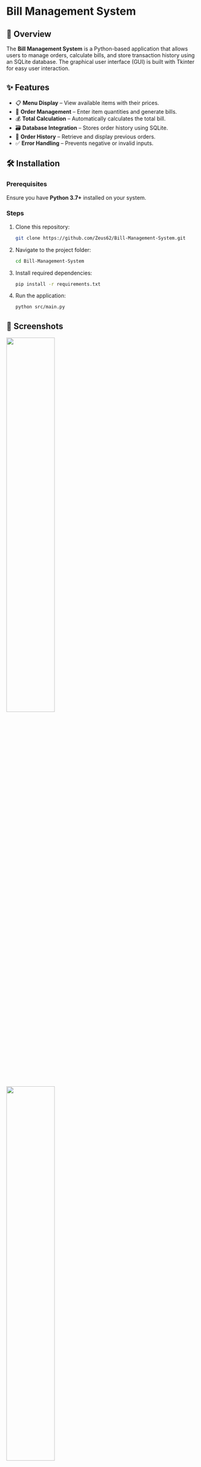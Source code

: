 # Bill Management System

## 📌 Overview

The **Bill Management System** is a Python-based application that allows users to manage orders, calculate bills, and store transaction history using an SQLite database. The graphical user interface (GUI) is built with Tkinter for easy user interaction.

## ✨ Features

- 📋 **Menu Display** – View available items with their prices.
- 🛒 **Order Management** – Enter item quantities and generate bills.
- 💰 **Total Calculation** – Automatically calculates the total bill.
- 🗃 **Database Integration** – Stores order history using SQLite.
- 📜 **Order History** – Retrieve and display previous orders.
- ✅ **Error Handling** – Prevents negative or invalid inputs.

## 🛠 Installation

### Prerequisites

Ensure you have **Python 3.7+** installed on your system.

### Steps

1. Clone this repository:
   ```sh
   git clone https://github.com/Zeus62/Bill-Management-System.git
   ```
2. Navigate to the project folder:
   ```sh
   cd Bill-Management-System
   ```
3. Install required dependencies:
   ```sh
   pip install -r requirements.txt
   ```
4. Run the application:
   ```sh
   python src/main.py
   ```

## 📸 Screenshots

<image src= "https://github.com/Zeus62/Bill-Management-System/blob/main/ScreenShots/1.png" width ="50%" height = "50%" />
<image src= "https://github.com/Zeus62/Bill-Management-System/blob/main/ScreenShots/2.png" width ="50%" height = "50%" />

## ⚙️ Technologies Used

- **Python** – Core programming language.
- **Tkinter** – GUI framework.
- **SQLite** – Database for storing orders.

## 📝 License

This project is licensed under the [MIT License](LICENSE).
---

**Feel free to contribute and enhance the project! 🚀**



 
